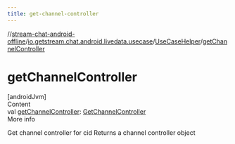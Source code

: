 ```yaml
---
title: get-channel-controller
---
```

//[stream-chat-android-offline](../../../index.md)/[io.getstream.chat.android.livedata.usecase](../index.md)/[UseCaseHelper](index.md)/[getChannelController](getChannelController.md)



# getChannelController  
[androidJvm]  
Content  
val [getChannelController](getChannelController.md): [GetChannelController](../GetChannelController/index.md)  
More info  


Get channel controller for cid Returns a channel controller object

  



